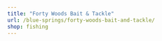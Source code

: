 ```yaml
---
title: "Forty Woods Bait & Tackle"
url: /blue-springs/forty-woods-bait-and-tackle/
shop: fishing
---
```

